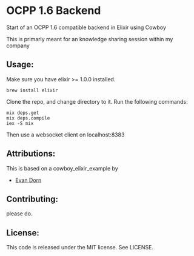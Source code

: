OCPP 1.6 Backend
===================

Start of an OCPP 1.6 compatible backend in Elixir using Cowboy

This is primarly meant for an knowledge sharing session within my company


Usage:
------------------

Make sure you have elixir >= 1.0.0 installed.  
```
brew install elixir
```

Clone the repo, and change directory to it.  Run the following commands:

    mix deps.get
    mix deps.compile
    iex -S mix

Then use a websocket client on localhost:8383


Attributions:
-------------
This is based on a cowboy_elixir_example by
* [Evan Dorn](https://github.com/idahoev)

Contributing:
-------------

please do.

License:
--------

This code is released under the MIT license.  See LICENSE.
